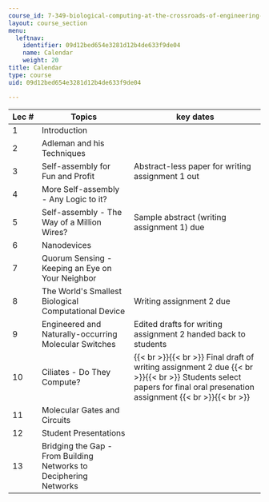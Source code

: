 ```yaml
---
course_id: 7-349-biological-computing-at-the-crossroads-of-engineering-and-science-spring-2005
layout: course_section
menu:
  leftnav:
    identifier: 09d12bed654e3281d12b4de633f9de04
    name: Calendar
    weight: 20
title: Calendar
type: course
uid: 09d12bed654e3281d12b4de633f9de04

---
```


| Lec # | Topics | key dates |
| --- | --- | --- |
| 1 | Introduction |  |
| 2 | Adleman and his Techniques |  |
| 3 | Self-assembly for Fun and Profit | Abstract-less paper for writing assignment 1 out |
| 4 | More Self-assembly - Any Logic to it? |  |
| 5 | Self-assembly - The Way of a Million Wires? | Sample abstract (writing assignment 1) due |
| 6 | Nanodevices |  |
| 7 | Quorum Sensing - Keeping an Eye on Your Neighbor |  |
| 8 | The World's Smallest Biological Computational Device | Writing assignment 2 due |
| 9 | Engineered and Naturally-occurring Molecular Switches | Edited drafts for writing assignment 2 handed back to students |
| 10 | Ciliates - Do They Compute? |  {{< br >}}{{< br >}} Final draft of writing assignment 2 due {{< br >}}{{< br >}} Students select papers for final oral presenation assignment {{< br >}}{{< br >}}  |
| 11 | Molecular Gates and Circuits |  |
| 12 | Student Presentations |  |
| 13 | Bridging the Gap - From Building Networks to Deciphering Networks |